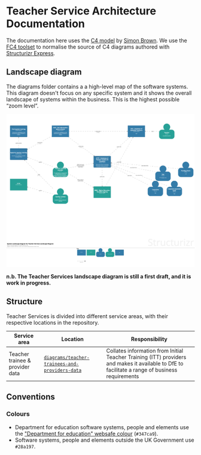 # Teacher Service Architecture Documentation

The documentation here uses the [C4 model][c4model] by [Simon Brown][simonbrown].
We use the [FC4 toolset][fc4-toolset] to normalise the source of C4 diagrams authored with [Structurizr Express][se].

## Landscape diagram

The diagrams folder contains a a high-level map of the software systems. This diagram doesn't focus on any specific system and it shows the overall landscape of systems within the business. This is the highest possible “zoom level”.

 <img src="diagrams/teacher-services-landscape-diagram.png" width="780"/>

**n.b. The Teacher Services landscape diagram is still a first draft, and it is work in progress.**

## Structure

Teacher Services is divided into different service areas, with their respective locations in the repository.

| Service area | Location | Responsibility |
| ------------ | -------- | -------------- |
| Teacher trainee & provider data | [`diagrams/teacher-trainees-and-providers-data`](diagrams/teacher-trainees-and-providers-data)| Collates information from Initial Teacher Training (ITT) providers and makes it available to DfE to facilitate a range of business requirements |

## Conventions

### Colours

- Department for education software systems, people and elements use the ["Department for education" websafe colour][moj-websafe] (`#347ca9`).
- Software systems, people and elements outside the UK Government use `#28a197`.


[se]: https://structurizr.com/help/express
[c4model]: https://c4model.com/
[simonbrown]: http://simonbrown.je/
[fc4-toolset]: https://fundingcircle.github.io/fc4-framework/methodology/toolset.html
[moj-websafe]: https://github.com/alphagov/govuk_frontend_toolkit/blob/03204449dcbf28c2d48e7f6dd217f6abe9b3a518/stylesheets/colours/_organisation.scss#L17
